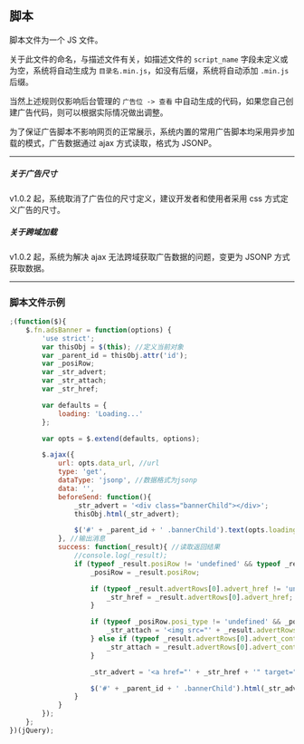 ## 脚本

脚本文件为一个 JS 文件。

关于此文件的命名，与描述文件有关，如描述文件的 `script_name` 字段未定义或为空，系统将自动生成为 `目录名.min.js`，如没有后缀，系统将自动添加 `.min.js` 后缀。

当然上述规则仅影响后台管理的 `广告位 -> 查看` 中自动生成的代码，如果您自己创建广告代码，则可以根据实际情况做出调整。

为了保证广告脚本不影响网页的正常展示，系统内置的常用广告脚本均采用异步加载的模式，广告数据通过 ajax 方式读取，格式为 JSONP。

----------
 
##### 关于广告尺寸

v1.0.2 起，系统取消了广告位的尺寸定义，建议开发者和使用者采用 css 方式定义广告的尺寸。


##### 关于跨域加载

v1.0.2 起，系统为解决 ajax 无法跨域获取广告数据的问题，变更为 JSONP 方式获取数据。

----------

### 脚本文件示例

``` javascript
;(function($){
    $.fn.adsBanner = function(options) {
        'use strict';
        var thisObj = $(this); //定义当前对象
        var _parent_id = thisObj.attr('id');
        var _posiRow;
        var _str_advert;
        var _str_attach;
        var _str_href;

        var defaults = {
            loading: 'Loading...'
        };

        var opts = $.extend(defaults, options);

        $.ajax({
            url: opts.data_url, //url
            type: 'get',
            dataType: 'jsonp', //数据格式为jsonp
            data: '',
            beforeSend: function(){
                _str_advert = '<div class="bannerChild"></div>';
                thisObj.html(_str_advert);

                $('#' + _parent_id + ' .bannerChild').text(opts.loading);
            }, //输出消息
            success: function(_result){ //读取返回结果
                //console.log(_result);
                if (typeof _result.posiRow != 'undefined' && typeof _result.advertRows[0] != 'undefined') {
                    _posiRow = _result.posiRow;

                    if (typeof _result.advertRows[0].advert_href != 'undefined') {
                        _str_href = _result.advertRows[0].advert_href;
                    }

                    if (typeof _posiRow.posi_type != 'undefined' && _posiRow.posi_type == 'attach' && typeof _result.advertRows[0].attachRow.attach_url != 'undefined') {
                        _str_attach = '<img src="' + _result.advertRows[0].attachRow.attach_url + '" width="100%">';
                    } else if (typeof _result.advertRows[0].advert_content != 'undefined') {
                        _str_attach = _result.advertRows[0].advert_content;
                    }

                    _str_advert = '<a href="' + _str_href + '" target="_blank">' + _str_attach + '</a>';

                    $('#' + _parent_id + ' .bannerChild').html(_str_advert);
                }
            }
        });
    };
})(jQuery);
```